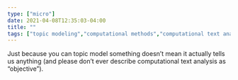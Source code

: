 ```yaml
---
type: ["micro"]
date: 2021-04-08T12:35:03-04:00
title: ""
tags: ["topic modeling","computational methods","computational text analysis","text analysis","digital methods","objectivity"]
---
```

Just because you can topic model something doesn’t mean it actually tells us anything (and please don’t ever describe computational text analysis as “objective”).
